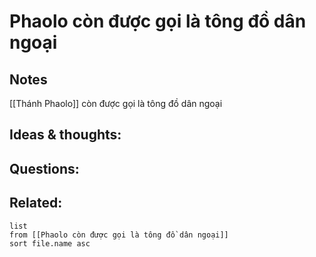 # Phaolo còn được gọi là tông đồ dân ngoại

## Notes
[[Thánh Phaolo]] còn được gọi là tông đồ dân ngoại

## Ideas & thoughts:


## Questions:


## Related:
```dataview
list
from [[Phaolo còn được gọi là tông đồ dân ngoại]]
sort file.name asc
```
